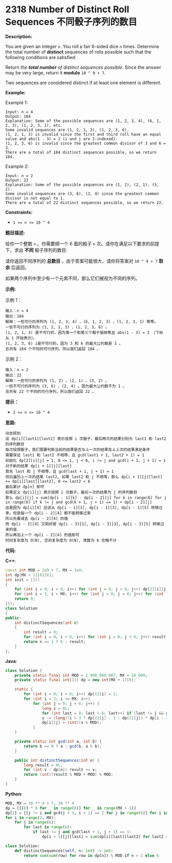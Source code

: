 # 2318 Number of Distinct Roll Sequences 不同骰子序列的数目

__Description:__

You are given an integer `n`. You roll a fair 6-sided dice `n` times. Determine the total number of __distinct__ sequences of rolls possible such that the following conditions are satisfied:

Return _the __total number__ of distinct sequences possible_. Since the answer may be very large, return it __modulo__ `10 ^ 9 + 7`.

Two sequences are considered distinct if at least one element is different.

__Example:__

Example 1:

```text
Input: n = 4
Output: 184
Explanation: Some of the possible sequences are (1, 2, 3, 4), (6, 1, 2, 3), (1, 2, 3, 1), etc.
Some invalid sequences are (1, 2, 1, 3), (1, 2, 3, 6).
(1, 2, 1, 3) is invalid since the first and third roll have an equal value and abs(1 - 3) = 2 (i and j are 1-indexed).
(1, 2, 3, 6) is invalid since the greatest common divisor of 3 and 6 = 3.
There are a total of 184 distinct sequences possible, so we return 184.
```

Example 2:

```text
Input: n = 2
Output: 22
Explanation: Some of the possible sequences are (1, 2), (2, 1), (3, 2).
Some invalid sequences are (3, 6), (2, 4) since the greatest common divisor is not equal to 1.
There are a total of 22 distinct sequences possible, so we return 22.
```

__Constraints:__

- `1 <= n <= 10 ^ 4`

__题目描述:__

给你一个整数 `n` 。你需要掷一个 6 面的骰子 `n` 次。请你在满足以下要求的前提下，求出 __不同__ 骰子序列的数目:

请你返回不同序列的 __总数目__ 。由于答案可能很大，请你将答案对 `10 ^ 9 + 7` __取余__ 后返回。

如果两个序列中至少有一个元素不同，那么它们被视为不同的序列。

__示例:__

示例 1：

```text
输入：n = 4
输出：184
解释：一些可行的序列为 (1, 2, 3, 4) ，(6, 1, 2, 3) ，(1, 2, 3, 1) 等等。
一些不可行的序列为 (1, 2, 1, 3) ，(1, 2, 3, 6) 。
(1, 2, 1, 3) 是不可行的，因为第一个和第三个骰子值相等且 abs(1 - 3) = 2 （下标从 1 开始表示）。
(1, 2, 3, 6) i是不可行的，因为 3 和 6 的最大公约数是 3 。
总共有 184 个不同的可行序列，所以我们返回 184 。
```

示例 2：

```text
输入：n = 2
输出：22
解释：一些可行的序列为 (1, 2) ，(2, 1) ，(3, 2) 。
一些不可行的序列为 (3, 6) ，(2, 4) ，因为最大公约数不为 1 。
总共有 22 个不同的可行序列，所以我们返回 22 。
```

__提示：__

- `1 <= n <= 10 ^ 4`

__思路:__

```text
动态规划
设 dp[i][last1][last2] 表示投掷 i 次骰子，最后两次的结果分别为 last1 和 last2 的序列数目
每次投掷骰子，我们需要判断当前的结果是否与上一次的结果及上上次的结果满足条件
需要保证 last1 和 last2 不相等，且 gcd(last1 + 1, last2 + 1) = 1
初始化 dp[2][i][j] = 1, 0 <= i, j < 6, i != j and gcd(i + 1, j + 1) = 1
对于新的结果 dp[i + 1][j][last]
首先 last 和 j 不相等，且 gcd(last + 1, j + 1) = 1
然后遍历上一次的结果 last2, 如果 last2 和 j 不相等，那么 dp[i + 1][j][last] += dp[i][last][last2], 0 <= last2 < 6
最后累计 dp[n] 即可
如果定义 dp[i][j] 表示投掷 i 次骰子，最后一次的结果为 j 的序列数目
那么 dp[i][j] = sum(dp[i - 1][k] - dp[i - 2][j] for k in range(6) for j in range(6) if k != j and gcd(k + 1, j + 1) == 1) + dp[i - 2][j]
这是因为 dp[i][4] 应该从 dp[i - 1][1], dp[i - 1][3], dp[i - 1][5] 转移过来，但是每一个 dp[i - 2][4] 都不能转移过来
所以先要减去 dp[i - 2][4] 的值
而 dp[i - 2][4] 又刚好是 dp[i - 3][1], dp[i - 3][3], dp[i - 3][5] 转移过来的值
所以再加上一个 dp[i - 2][4] 的值即可
时间复杂度为 O(N), 空间复杂度为 O(N), 常数为 6 忽略不计
```

__代码:__

__C++__:

```C++
const int MOD = 1e9 + 7, MX = 1e4;
int dp[MX + 1][6][6];
int init = []()
{
    for (int i = 0; i < 6; i++) for (int j = 0; j < 6; j++) dp[2][i][j] = j != i and gcd(i + 1, j + 1) == 1;
    for (int i = 2; i < MX; i++) for (int j = 0; j < 6; j++) for (int last = 0; last < 6; last++) if (j != last and gcd(last + 1, j + 1) == 1) for (int last2 = 0; last2 < 6; last2++) if (last2 != j) dp[i + 1][j][last] = (dp[i + 1][j][last] + dp[i][last][last2]) % MOD;
    return 0;
}();
class Solution 
{
public:
    int distinctSequences(int n) 
    {
        int result = 0;
        for (int i = 0; i < 6; i++) for (int j = 0; j < 6; j++) result = (result + dp[n][i][j]) % MOD;
        return n == 1 ? 6 : result;
    }
};
```

__Java__:

```Java
class Solution {
    private static final int MOD = 1_000_000_007, MX = 10_000;
    private static final int[][] dp = new int[MX + 1][6];

    static {
        for (int i = 0; i < 6; i++) dp[1][i] = 1;
        for (int i = 2; i <= MX; i++)
            for (int j = 0; j < 6; j++) {
                long s = 0L;
                for (int last = 0; last < 6; last++) if (last != j && gcd(last + 1, j + 1) == 1) s += dp[i - 1][last];
                s -= (long)(i > 3 ? dp[2][j] - 1 : dp[2][j]) * dp[i - 2][j];
                dp[i][j] = (int)(s % MOD);
            }
    }

    private static int gcd(int a, int b) {
        return b == 0 ? a : gcd(b, a % b);
    }

    public int distinctSequences(int n) {
        long result = 0L;
        for (int v : dp[n]) result += v;
        return (int)(result % MOD + MOD) % MOD;
    }
}
```

__Python__:

```Python
MOD, MX = 10 ** 9 + 7, 10 ** 4
dp = [[[0] * 6 for _ in range(6)] for _ in range(MX + 1)]
dp[2] = [[j != i and gcd(j + 1, i + 1) == 1 for j in range(6)] for i in range(6)]
for i in range(2, MX):
    for j in range(6):
        for last in range(6):
            if last != j and gcd(last + 1, j + 1) == 1:
                dp[i + 1][j][last] = sum(dp[i][last][last2] for last2 in range(6) if last2 != j) % MOD

class Solution:
    def distinctSequences(self, n: int) -> int:
        return sum(sum(row) for row in dp[n]) % MOD if n > 1 else 6
```
